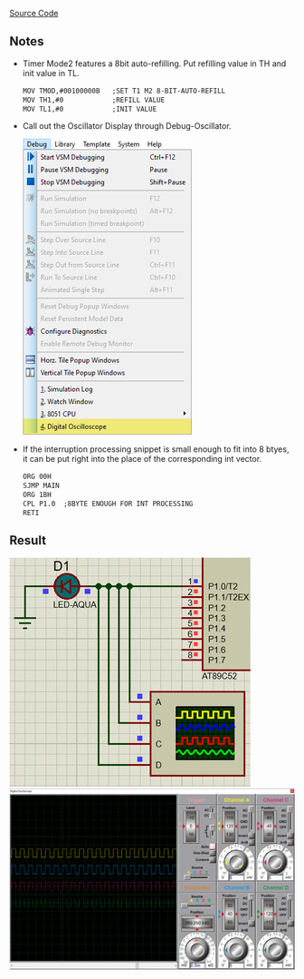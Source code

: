 [Source Code](./proj.a51)

## Notes

- Timer Mode2 features a 8bit auto-refilling. Put refilling value in TH and init value in TL.

  ```
  MOV TMOD,#00100000B	;SET T1 M2 8-BIT-AUTO-REFILL
  MOV TH1,#0			;REFILL VALUE
  MOV TL1,#0			;INIT VALUE
  ```

- Call out the Oscillator Display through Debug-Oscillator.

  ![Example](./oscillator.png)

- If the interruption processing snippet is small enough to fit into 8 btyes, it can be put right into the place of the corresponding int vector.

  ```
  ORG 00H
  SJMP MAIN
  ORG 1BH
  CPL P1.0	;8BYTE ENOUGH FOR INT PROCESSING
  RETI
  ```

## Result

![实验结果1](./result.gif)
![实验结果2](./result2.png)
